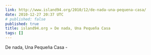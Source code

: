 ```yaml
---
link: http://www.island94.org/2010/12/de-nada-una-pequena-casa/
date: 2010-12-27 20:37 UTC
# published: false
published: true
title: island94.org » De nada, Una Pequeña Casa
tags: []
---
```


De nada, Una Pequeña Casa -
